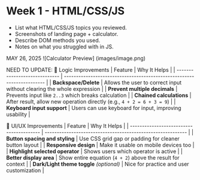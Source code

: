 # Week 1 - HTML/CSS/JS
- List what HTML/CSS/JS topics you reviewed.
- Screenshots of landing page + calculator.
- Describe DOM methods you used.
- Notes on what you struggled with in JS.

MAY 26, 2025
![Calculator Preview] (images/image.png)

NEED TO UPDATE: 
🧠 Logic Improvements
| Feature                       | Why It Helps                                                           |
| ----------------------------- | ---------------------------------------------------------------------- |
| **Backspace/Delete**          | Allows the user to correct input without clearing the whole expression |
| **Prevent multiple decimals** | Prevents input like `2..3` which breaks calculation                    |
| **Chained calculations**      | After result, allow new operation directly (e.g., `4 + 2 = 6 + 3 = 9`) |
| **Keyboard input support**    | Users can use keyboard for input, improving usability                  |

🧼 UI/UX Improvements
| Feature                                  | Why It Helps                                                |
| ---------------------------------------- | ----------------------------------------------------------- |
| **Button spacing and styling**           | Use CSS grid gap or padding for cleaner button layout       |
| **Responsive design**                    | Make it usable on mobile devices too                        |
| **Highlight selected operator**          | Shows users which operator is active                        |
| **Better display area**                  | Show entire equation (`4 + 2`) above the result for context |
| **Dark/Light theme toggle** *(optional)* | Nice for practice and user customization                    |



